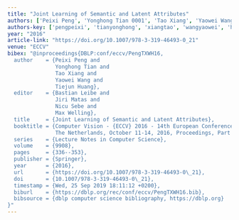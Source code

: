 ```yaml
---
title: "Joint Learning of Semantic and Latent Attributes"
authors: ['Peixi Peng', 'Yonghong Tian 0001', 'Tao Xiang', 'Yaowei Wang', 'Tiejun Huang']
authors-key: ['pengpeixi', 'tianyonghong', 'xiangtao', 'wangyaowei', 'huangtiejun']
year: "2016"
article-link: "https://doi.org/10.1007/978-3-319-46493-0_21"
venue: "ECCV"
bibex: "@inproceedings{DBLP:conf/eccv/PengTXWH16,
  author    = {Peixi Peng and
               Yonghong Tian and
               Tao Xiang and
               Yaowei Wang and
               Tiejun Huang},
  editor    = {Bastian Leibe and
               Jiri Matas and
               Nicu Sebe and
               Max Welling},
  title     = {Joint Learning of Semantic and Latent Attributes},
  booktitle = {Computer Vision - {ECCV} 2016 - 14th European Conference, Amsterdam,
               The Netherlands, October 11-14, 2016, Proceedings, Part {IV}},
  series    = {Lecture Notes in Computer Science},
  volume    = {9908},
  pages     = {336--353},
  publisher = {Springer},
  year      = {2016},
  url       = {https://doi.org/10.1007/978-3-319-46493-0\_21},
  doi       = {10.1007/978-3-319-46493-0\_21},
  timestamp = {Wed, 25 Sep 2019 18:11:12 +0200},
  biburl    = {https://dblp.org/rec/conf/eccv/PengTXWH16.bib},
  bibsource = {dblp computer science bibliography, https://dblp.org}
}"
---
```

